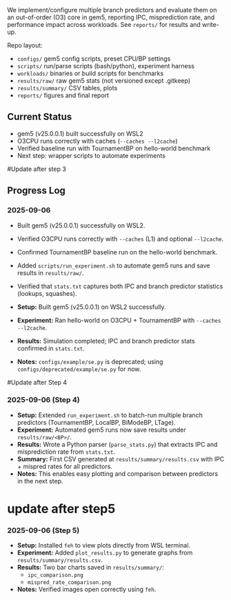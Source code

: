 
We implement/configure multiple branch predictors and evaluate them on an out-of-order (O3) core in gem5, reporting IPC, misprediction rate, and performance impact across workloads. See `reports/` for results and write-up.

Repo layout:
- `configs/` gem5 config scripts, preset CPU/BP settings
- `scripts/` run/parse scripts (bash/python), experiment harness
- `workloads/` binaries or build scripts for benchmarks
- `results/raw/` raw gem5 stats (not versioned except .gitkeep)
- `results/summary/` CSV tables, plots
- `reports/` figures and final report


## Current Status
- gem5 (v25.0.0.1) built successfully on WSL2
- O3CPU runs correctly with caches (`--caches --l2cache`)
- Verified baseline run with TournamentBP on hello-world benchmark
- Next step: wrapper scripts to automate experiments

#Update after step 3

## Progress Log

### 2025-09-06
- Built gem5 (v25.0.0.1) successfully on WSL2.
- Verified O3CPU runs correctly with `--caches` (L1) and optional `--l2cache`.
- Confirmed TournamentBP baseline run on the hello-world benchmark.
- Added `scripts/run_experiment.sh` to automate gem5 runs and save results in `results/raw/`.
- Verified that `stats.txt` captures both IPC and branch predictor statistics (lookups, squashes).

- **Setup:** Built gem5 (v25.0.0.1) on WSL2 successfully.
- **Experiment:** Ran hello-world on O3CPU + TournamentBP with `--caches --l2cache`.
- **Results:** Simulation completed; IPC and branch predictor stats confirmed in `stats.txt`.
- **Notes:** `configs/example/se.py` is deprecated; using `configs/deprecated/example/se.py` for now.

#Update after Step 4

### 2025-09-06 (Step 4)
- **Setup:** Extended `run_experiment.sh` to batch-run multiple branch predictors (TournamentBP, LocalBP, BiModeBP, LTage).
- **Experiment:** Automated gem5 runs now save results under `results/raw/<BP>/`.
- **Results:** Wrote a Python parser (`parse_stats.py`) that extracts IPC and misprediction rate from `stats.txt`.
- **Summary:** First CSV generated at `results/summary/results.csv` with IPC + mispred rates for all predictors.
- **Notes:** This enables easy plotting and comparison between predictors in the next step.

# update after step5

### 2025-09-06 (Step 5)
- **Setup:** Installed `feh` to view plots directly from WSL terminal.
- **Experiment:** Added `plot_results.py` to generate graphs from `results/summary/results.csv`.
- **Results:** Two bar charts saved in `results/summary/`:
  - `ipc_comparison.png`
  - `mispred_rate_comparison.png`
- **Notes:** Verified images open correctly using `feh`.

